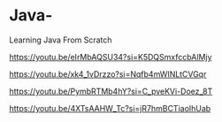 # Java-
Learning Java From Scratch

https://youtu.be/eIrMbAQSU34?si=K5DQSmxfccbAlMjy

https://youtu.be/xk4_1vDrzzo?si=Nqfb4mWINLtCVGqr

https://youtu.be/PymbRTMb4hY?si=C_pveKVi-Doez_8T

https://youtu.be/4XTsAAHW_Tc?si=jR7hmBCTiaoIhUab
